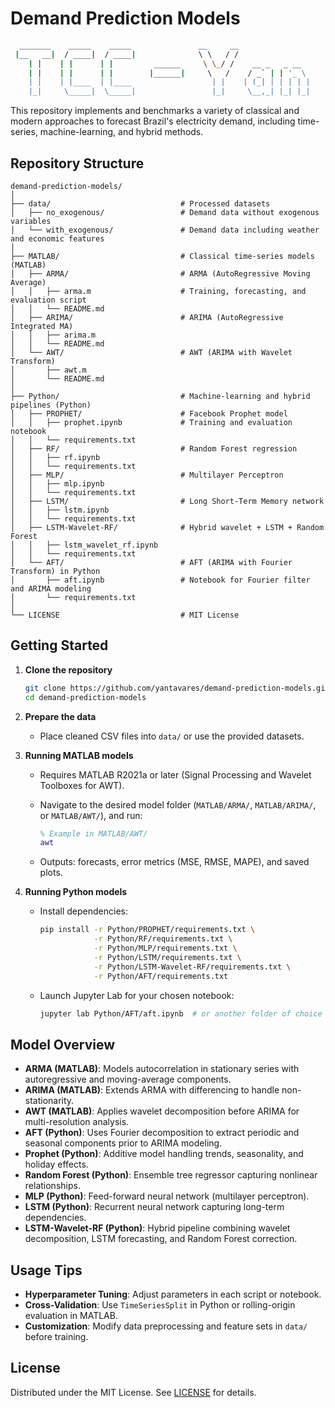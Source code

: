 # Demand Prediction Models

```bash
  _______    _____    _____               __     __                
 |__   __|  / ____|  / ____|              \ \   / /                
    | |    | |      | |         ______     \ \_/ /    __ _   _ __  
    | |    | |      | |        |______|     \   /    / _` | | '_ \ 
    | |    | |____  | |____                  | |    | (_| | | | | |
    |_|     \_____|  \_____|                 |_|     \__,_| |_| |_|  
```

This repository implements and benchmarks a variety of classical and modern approaches to forecast Brazil's electricity demand, including time-series, machine-learning, and hybrid methods.

## Repository Structure

```
demand-prediction-models/
│
├── data/                             # Processed datasets
│   ├── no_exogenous/                 # Demand data without exogenous variables
│   └── with_exogenous/               # Demand data including weather and economic features
│
├── MATLAB/                           # Classical time-series models (MATLAB)
│   ├── ARMA/                         # ARMA (AutoRegressive Moving Average)
│   │   ├── arma.m                    # Training, forecasting, and evaluation script
│   │   └── README.md
│   ├── ARIMA/                        # ARIMA (AutoRegressive Integrated MA)
│   │   ├── arima.m
│   │   └── README.md
│   └── AWT/                          # AWT (ARIMA with Wavelet Transform)
│       ├── awt.m
│       └── README.md
│
├── Python/                           # Machine-learning and hybrid pipelines (Python)
│   ├── PROPHET/                      # Facebook Prophet model
│   │   ├── prophet.ipynb             # Training and evaluation notebook
│   │   └── requirements.txt
│   ├── RF/                           # Random Forest regression
│   │   ├── rf.ipynb
│   │   └── requirements.txt
│   ├── MLP/                          # Multilayer Perceptron
│   │   ├── mlp.ipynb
│   │   └── requirements.txt
│   ├── LSTM/                         # Long Short-Term Memory network
│   │   ├── lstm.ipynb
│   │   └── requirements.txt
│   ├── LSTM-Wavelet-RF/              # Hybrid wavelet + LSTM + Random Forest
│   │   ├── lstm_wavelet_rf.ipynb
│   │   └── requirements.txt
│   └── AFT/                          # AFT (ARIMA with Fourier Transform) in Python
│       ├── aft.ipynb                 # Notebook for Fourier filter and ARIMA modeling
│       └── requirements.txt
│
└── LICENSE                           # MIT License
```

## Getting Started

1. **Clone the repository**

   ```bash
   git clone https://github.com/yantavares/demand-prediction-models.git
   cd demand-prediction-models
   ```

2. **Prepare the data**

   * Place cleaned CSV files into `data/` or use the provided datasets.

3. **Running MATLAB models**

   * Requires MATLAB R2021a or later (Signal Processing and Wavelet Toolboxes for AWT).
   * Navigate to the desired model folder (`MATLAB/ARMA/`, `MATLAB/ARIMA/`, or `MATLAB/AWT/`), and run:

     ```matlab
     % Example in MATLAB/AWT/
     awt
     ```
   * Outputs: forecasts, error metrics (MSE, RMSE, MAPE), and saved plots.

4. **Running Python models**

   * Install dependencies:

     ```bash
     pip install -r Python/PROPHET/requirements.txt \
                 -r Python/RF/requirements.txt \
                 -r Python/MLP/requirements.txt \
                 -r Python/LSTM/requirements.txt \
                 -r Python/LSTM-Wavelet-RF/requirements.txt \
                 -r Python/AFT/requirements.txt
     ```
   * Launch Jupyter Lab for your chosen notebook:

     ```bash
     jupyter lab Python/AFT/aft.ipynb  # or another folder of choice
     ```

## Model Overview

* **ARMA (MATLAB)**: Models autocorrelation in stationary series with autoregressive and moving-average components.
* **ARIMA (MATLAB)**: Extends ARMA with differencing to handle non-stationarity.
* **AWT (MATLAB)**: Applies wavelet decomposition before ARIMA for multi-resolution analysis.
* **AFT (Python)**: Uses Fourier decomposition to extract periodic and seasonal components prior to ARIMA modeling.
* **Prophet (Python)**: Additive model handling trends, seasonality, and holiday effects.
* **Random Forest (Python)**: Ensemble tree regressor capturing nonlinear relationships.
* **MLP (Python)**: Feed-forward neural network (multilayer perceptron).
* **LSTM (Python)**: Recurrent neural network capturing long-term dependencies.
* **LSTM-Wavelet-RF (Python)**: Hybrid pipeline combining wavelet decomposition, LSTM forecasting, and Random Forest correction.

## Usage Tips

* **Hyperparameter Tuning**: Adjust parameters in each script or notebook.
* **Cross-Validation**: Use `TimeSeriesSplit` in Python or rolling-origin evaluation in MATLAB.
* **Customization**: Modify data preprocessing and feature sets in `data/` before training.

## License

Distributed under the MIT License. See [LICENSE](LICENSE) for details.

